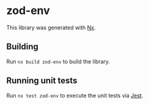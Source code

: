 # zod-env

This library was generated with [Nx](https://nx.dev).

## Building

Run `nx build zod-env` to build the library.

## Running unit tests

Run `nx test zod-env` to execute the unit tests via [Jest](https://jestjs.io).
